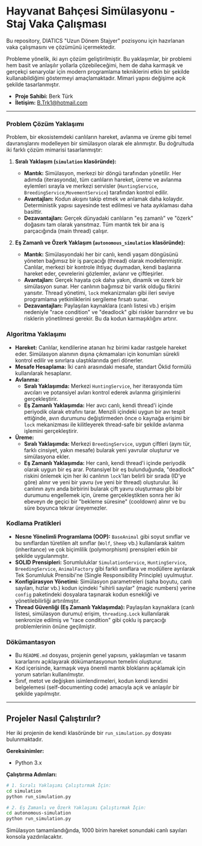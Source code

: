# Hayvanat Bahçesi Simülasyonu - Staj Vaka Çalışması

Bu repository, DIATICS "Uzun Dönem Stajyer" pozisyonu için hazırlanan vaka çalışmasını ve çözümünü içermektedir.

Probleme yönelik, iki ayrı çözüm geliştirilmiştir. Bu yaklaşımlar, bir problemi hem basit ve anlaşılır yollarla çözebileceğimi, hem de daha karmaşık ve gerçekçi senaryolar için modern programlama tekniklerini etkin bir şekilde kullanabildiğimi göstermeyi amaçlamaktadır. Mimari yapısı değişime açık şekilde tasarlanmıştır.

- **Proje Sahibi:** Berk Türk   
- **İletişim:** B.Trk1@hotmail.com

---


### Problem Çözüm Yaklaşımı 

Problem, bir ekosistemdeki canlıların hareket, avlanma ve üreme gibi temel davranışlarını modelleyen bir simülasyon olarak ele alınmıştır. Bu doğrultuda iki farklı çözüm mimarisi tasarlanmıştır:

1.  **Sıralı Yaklaşım (`simulation` klasöründe):**
    *   **Mantık:** Simülasyon, merkezi bir döngü tarafından yönetilir. Her adımda (iterasyonda), tüm canlıların hareket, üreme ve avlanma eylemleri sırayla ve merkezi servisler (`HuntingService`, `BreedingService`,`MovementService`) tarafından kontrol edilir.
    *   **Avantajları:** Kodun akışını takip etmek ve anlamak daha kolaydır. Deterministik yapısı sayesinde test edilmesi ve hata ayıklaması daha basittir.
    *   **Dezavantajları:** Gerçek dünyadaki canlıların "eş zamanlı" ve "özerk" doğasını tam olarak yansıtmaz. Tüm mantık tek bir ana iş parçacığında (main thread) çalışır.

2.  **Eş Zamanlı ve Özerk Yaklaşım (`autonomous_simulation` klasöründe):**
    *   **Mantık:** Simülasyondaki her bir canlı, kendi yaşam döngüsünü yöneten bağımsız bir iş parçacığı (thread) olarak modellenmiştir. Canlılar, merkezi bir kontrole ihtiyaç duymadan, kendi başlarına hareket eder, çevrelerini gözlemler, avlanır ve çiftleşirler.
    *   **Avantajları:** Gerçek hayata çok daha yakın, dinamik ve özerk bir simülasyon sunar. Her canlının bağımsız bir varlık olduğu fikrini yansıtır. Thread yönetimi, `lock` mekanizmaları gibi ileri seviye programlama yetkinliklerini sergileme fırsatı sunar.
    *   **Dezavantajları:** Paylaşılan kaynaklara (canlı listesi vb.) erişim nedeniyle "race condition" ve "deadlock" gibi riskler barındırır ve bu risklerin yönetilmesi gerekir. Bu da kodun karmaşıklığını artırır.

### Algoritma Yaklaşımı

*   **Hareket:** Canlılar, kendilerine atanan hız birimi kadar rastgele hareket eder. Simülasyon alanının dışına çıkmamaları için konumları sürekli kontrol edilir ve sınırlara ulaştıklarında geri dönerler.
*   **Mesafe Hesaplama:** İki canlı arasındaki mesafe, standart Öklid formülü kullanılarak hesaplanır.
*   **Avlanma:**
    *   **Sıralı Yaklaşımda:** Merkezi `HuntingService`, her iterasyonda tüm avcıları ve potansiyel avları kontrol ederek avlanma girişimlerini gerçekleştirir.
    *   **Eş Zamanlı Yaklaşımda:** Her avcı canlı, kendi thread'i içinde periyodik olarak etrafını tarar. Menzili içindeki uygun bir avı tespit ettiğinde, avın durumunu değiştirmeden önce o kaynağa erişimi bir `lock` mekanizması ile kilitleyerek thread-safe bir şekilde avlanma işlemini gerçekleştirir.
*   **Üreme:**
    *   **Sıralı Yaklaşımda:** Merkezi `BreedingService`, uygun çiftleri (aynı tür, farklı cinsiyet, yakın mesafe) bularak yeni yavrular oluşturur ve simülasyona ekler.
    *   **Eş Zamanlı Yaklaşımda:** Her canlı, kendi thread'i içinde periyodik olarak uygun bir eş arar. Potansiyel bir eş bulunduğunda, "deadlock" riskini önlemek için her iki canlının `lock`'ları belirli bir sırada (ID'ye göre) alınır ve yeni bir yavru (ve yeni bir thread) oluşturulur. İki canlının aynı anda birbirini bularak çift yavru oluşturması gibi bir durumunu engellemek için, üreme gerçekleştikten sonra her iki ebeveyn de geçici bir "bekleme süresine" (cooldown) alınır ve bu süre boyunca tekrar üreyemezler.

### Kodlama Pratikleri 

*   **Nesne Yönelimli Programlama (OOP):** `BaseAnimal` gibi soyut sınıflar ve bu sınıflardan türetilen alt sınıflar (`Wolf`, `Sheep` vb.) kullanılarak kalıtım (inheritance) ve çok biçimlilik (polymorphism) prensipleri etkin bir şekilde uygulanmıştır.
*   **SOLID Prensipleri:** Sorumluluklar `SimulationService`, `HuntingService`, `BreedingService`, `AnimalFactory` gibi farklı sınıflara ve modüllere ayrılarak Tek Sorumluluk Prensibi'ne (Single Responsibility Principle) uyulmuştur.
*   **Konfigürasyon Yönetimi:** Simülasyon parametreleri (saha boyutu, canlı sayıları, hızlar vb.) kodun içindeki "sihirli sayılar" (magic numbers) yerine `config` paketindeki dosyalara taşınarak kodun esnekliği ve yönetilebilirliği artırılmıştır.
*   **Thread Güvenliği (Eş Zamanlı Yaklaşımda):** Paylaşılan kaynaklara (canlı listesi, simülasyon durumu) erişim, `threading.Lock` kullanılarak senkronize edilmiş ve "race condition" gibi çoklu iş parçacığı problemlerinin önüne geçilmiştir.

### Dökümantasyon 

*   Bu `README.md` dosyası, projenin genel yapısını, yaklaşımları ve tasarım kararlarını açıklayarak dökümantasyonun temelini oluşturur.
*   Kod içerisinde, karmaşık veya önemli mantık bloklarını açıklamak için yorum satırları kullanılmıştır.
*   Sınıf, metot ve değişken isimlendirmeleri, kodun kendi kendini belgelemesi (self-documenting code) amacıyla açık ve anlaşılır bir şekilde yapılmıştır.

---

## Projeler Nasıl Çalıştırılır?

Her iki projenin de kendi klasöründe bir `run_simulation.py` dosyası bulunmaktadır.

**Gereksinimler:**
*   Python 3.x

**Çalıştırma Adımları:**

```bash
# 1. Sıralı Yaklaşımı Çalıştırmak İçin:
cd simulation
python run_simulation.py

# 2. Eş Zamanlı ve Özerk Yaklaşımı Çalıştırmak İçin:
cd autonomous-simulation
python run_simulation.py
```

Simülasyon tamamlandığında, 1000 birim hareket sonundaki canlı sayıları konsola yazdırılacaktır.
